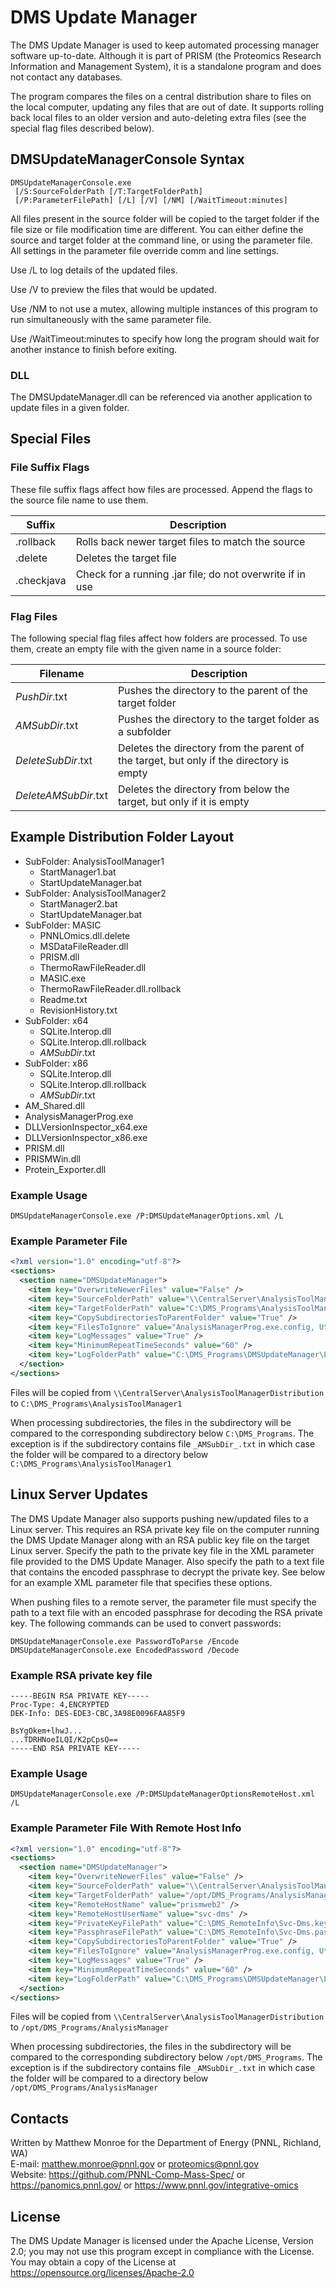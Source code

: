 # DMS Update Manager

The DMS Update Manager is used to keep automated processing manager software up-to-date.
Although it is part of PRISM (the Proteomics Research Information and Management System),
it is a standalone program and does not contact any databases.

The program compares the files on a central distribution share to files on the local computer,
updating any files that are out of date.  It supports rolling back local files to an older version
and auto-deleting extra files (see the special flag files described below).

## DMSUpdateManagerConsole Syntax

```
DMSUpdateManagerConsole.exe
 [/S:SourceFolderPath [/T:TargetFolderPath]
 [/P:ParameterFilePath] [/L] [/V] [/NM] [/WaitTimeout:minutes]
```

All files present in the source folder will be copied to the target folder if the file size or file modification time are different.
You can either define the source and target folder at the command line, or using the parameter file.  All settings in the parameter file override comm
and line settings.

Use /L to log details of the updated files.

Use /V to preview the files that would be updated.

Use /NM to not use a mutex, allowing multiple instances of this program to run simultaneously with the same parameter file.

Use /WaitTimeout:minutes to specify how long the program should wait for another instance to finish before exiting.

### DLL

The DMSUpdateManager.dll can be referenced via another application to update files in a given folder.

## Special Files

### File Suffix Flags

These file suffix flags affect how files are processed. Append the flags to the source file name to use them.

| Suffix   | Description |
|----------|-------------|
| .rollback  | Rolls back newer target files to match the source |
| .delete    | Deletes the target file |
| .checkjava | Check for a running .jar file; do not overwrite if in use |

### Flag Files 

The following special flag files affect how folders are processed. To use them, create an empty file with the given name in a source folder:

| Filename | Description |
|----------|-------------|
| _PushDir_.txt | Pushes the directory to the parent of the target folder |
| _AMSubDir_.txt | Pushes the directory to the target folder as a subfolder |
| _DeleteSubDir_.txt | Deletes the directory from the parent of the target, but only if the directory is empty |
| _DeleteAMSubDir_.txt | Deletes the directory from below the target, but only if it is empty |


## Example Distribution Folder Layout

* SubFolder: AnalysisToolManager1
  * StartManager1.bat
  * StartUpdateManager.bat
* SubFolder: AnalysisToolManager2
  * StartManager2.bat
  * StartUpdateManager.bat
* SubFolder: MASIC
  * PNNLOmics.dll.delete
  * MSDataFileReader.dll
  * PRISM.dll
  * ThermoRawFileReader.dll
  * MASIC.exe
  * ThermoRawFileReader.dll.rollback
  * Readme.txt
  * RevisionHistory.txt
* SubFolder: x64
  * SQLite.Interop.dll
  * SQLite.Interop.dll.rollback
  * _AMSubDir_.txt
* SubFolder: x86
  * SQLite.Interop.dll
  * SQLite.Interop.dll.rollback
  * _AMSubDir_.txt
* AM_Shared.dll
* AnalysisManagerProg.exe
* DLLVersionInspector_x64.exe
* DLLVersionInspector_x86.exe
* PRISM.dll
* PRISMWin.dll
* Protein_Exporter.dll

### Example Usage

```
DMSUpdateManagerConsole.exe /P:DMSUpdateManagerOptions.xml /L
```

### Example Parameter File

```xml
<?xml version="1.0" encoding="utf-8"?>
<sections>
  <section name="DMSUpdateManager">
    <item key="OverwriteNewerFiles" value="False" />
    <item key="SourceFolderPath" value="\\CentralServer\AnalysisToolManagerDistribution" />
    <item key="TargetFolderPath" value="C:\DMS_Programs\AnalysisToolManager1" />
    <item key="CopySubdirectoriesToParentFolder" value="True" />
    <item key="FilesToIgnore" value="AnalysisManagerProg.exe.config, Utils.pyc, Global.pyc" />
    <item key="LogMessages" value="True" />
    <item key="MinimumRepeatTimeSeconds" value="60" />
    <item key="LogFolderPath" value="C:\DMS_Programs\DMSUpdateManager\Logs" />
  </section>
</sections>
```

Files will be copied from `\\CentralServer\AnalysisToolManagerDistribution` to `C:\DMS_Programs\AnalysisToolManager1`

When processing subdirectories, the files in the subdirectory will be compared to the corresponding 
subdirectory below `C:\DMS_Programs`.  The exception is if the subdirectory contains file `_AMSubDir_.txt` in which case
the folder will be compared to a directory below `C:\DMS_Programs\AnalysisToolManager1`


## Linux Server Updates

The DMS Update Manager also supports pushing new/updated files to a Linux server.
This requires an RSA private key file on the computer running the DMS Update Manager
along with an RSA public key file on the target Linux server.  Specify the path
to the private key file in the XML parameter file provided to the DMS Update Manager.
Also specify the path to a text file that contains the encoded passphrase to decrypt 
the private key. See below for an example XML parameter file that specifies these options.

When pushing files to a remote server, the parameter file must specify the path
to a text file with an encoded passphrase for decoding the RSA private key. The
following commands can be used to convert passwords:

`DMSUpdateManagerConsole.exe PasswordToParse /Encode` \
`DMSUpdateManagerConsole.exe EncodedPassword /Decode`

### Example RSA private key file

```
-----BEGIN RSA PRIVATE KEY-----
Proc-Type: 4,ENCRYPTED
DEK-Info: DES-EDE3-CBC,3A98E0096FAA85F9

BsYgOkem+lhwJ...
...TDRHNoeILQI/K2pCpsQ==
-----END RSA PRIVATE KEY-----
```

### Example Usage

```
DMSUpdateManagerConsole.exe /P:DMSUpdateManagerOptionsRemoteHost.xml /L
```

### Example Parameter File With Remote Host Info

```xml
<?xml version="1.0" encoding="utf-8"?>
<sections>
  <section name="DMSUpdateManager">
    <item key="OverwriteNewerFiles" value="False" />
    <item key="SourceFolderPath" value="\\CentralServer\AnalysisToolManagerDistribution" />
    <item key="TargetFolderPath" value="/opt/DMS_Programs/AnalysisManager" />
    <item key="RemoteHostName" value="prismweb2" />
    <item key="RemoteHostUserName" value="svc-dms" />
    <item key="PrivateKeyFilePath" value="C:\DMS_RemoteInfo\Svc-Dms.key" />
    <item key="PassphraseFilePath" value="C:\DMS_RemoteInfo\Svc-Dms.pass" />
    <item key="CopySubdirectoriesToParentFolder" value="True" />
    <item key="FilesToIgnore" value="AnalysisManagerProg.exe.config, Utils.pyc, Global.pyc" />
    <item key="LogMessages" value="True" />
    <item key="MinimumRepeatTimeSeconds" value="60" />
    <item key="LogFolderPath" value="C:\DMS_Programs\DMSUpdateManager\Logs" />
  </section>
</sections>
```

Files will be copied from `\\CentralServer\AnalysisToolManagerDistribution` to `/opt/DMS_Programs/AnalysisManager`

When processing subdirectories, the files in the subdirectory will be compared to the corresponding 
subdirectory below `/opt/DMS_Programs`.  The exception is if the subdirectory contains file `_AMSubDir_.txt` in which case
the folder will be compared to a directory below `/opt/DMS_Programs/AnalysisManager`
	
## Contacts

Written by Matthew Monroe for the Department of Energy (PNNL, Richland, WA) \
E-mail: matthew.monroe@pnnl.gov or proteomics@pnnl.gov \
Website: https://github.com/PNNL-Comp-Mass-Spec/ or https://panomics.pnnl.gov/ or https://www.pnnl.gov/integrative-omics

## License

The DMS Update Manager is licensed under the Apache License, Version 2.0; 
you may not use this program except in compliance with the License.  You may obtain 
a copy of the License at https://opensource.org/licenses/Apache-2.0
